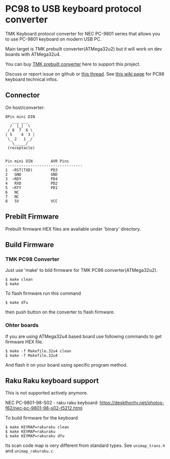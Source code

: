 PC98 to USB keyboard protocol converter
=======================================
TMK Keyboard protocol converter for NEC PC-9801 series that allows you to use PC-9801 keyboard on modern USB PC.

Main target is TMK prebuilt converter(ATMega32u2) but it will work on dev boards with ATMega32u4.


You can buy [TMK prebuilt converter](https://geekhack.org/index.php?topic=72052.0) here to support this project.

Discuss or report issue on github or [this thread](https://geekhack.org/index.php?topic=110094.0).
See [this wiki page](https://github.com/tmk/tmk_keyboard/wiki/PC-9801-Keyboard) for PC98 keyboard technical infos.



Connector
---------
On host/converter:

    8Pin mini DIN
       ___ ___
      /  |_|  \
     / 8  7  6 \
    | 5    4  3 |
     \_ 2   1 _/
       \_____/
     (receptacle)


    Pin mini DIN        AVR Pins
    ----------------------------------
    1  ~RST(TXD)        PD3
    2   GND             GND
    3  ~RDY             PD4
    4   RXD             PD2
    5  ~RTY             PD1
    6   NC
    7   NC
    8   5V              VCC



Prebilt Firmware
----------------
Prebuilt firmware HEX files are available under 'binary' directory.



Build Firmware
--------------
### TMK PC98 Converter
Just use 'make' to bild firmware for TMK PC98 converter(ATMega32u2).

    $ make clean
    $ make

To flash firmware run this command

    $ make dfu

then push button on the converter to flash firmware.


### Ohter boards
If you are using ATMega32u4 based board use following commands to get firmware HEX file.

    $ make -f Makefile.32u4 clean
    $ make -f Makefile.32u4

And flash it on your board using specific program method.



Raku Raku keyboard support
--------------------------
This is not supported actively anymore.

NEC PC-9801-98-S02 - raku raku keyboard:
https://deskthority.net/photos-f62/nec-pc-9801-98-s02-t5212.html

To build firmware for the keyboard

    $ make KEYMAP=rakuraku clean
    $ make KEYMAP=rakuraku
    $ make KEYMAP=rakuraku dfu

Its scan code map is very different from standard types.
See `unimap_trans.h` and `unimap_rakuraku.c`.
